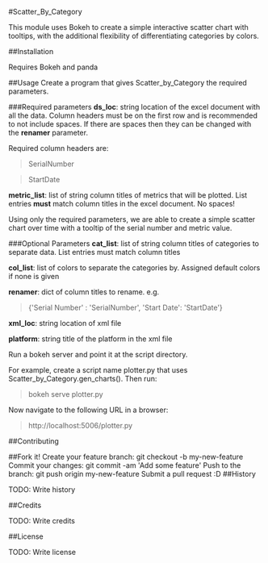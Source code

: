 #Scatter_By_Category

This module uses Bokeh to create a simple interactive scatter chart with tooltips, with the additional flexibility of differentiating categories by colors. 

##Installation

Requires Bokeh and panda


##Usage
Create a program that gives Scatter_by_Category the required parameters. 

###Required parameters
**ds_loc**: string location of the excel document with all the data. Column headers must be on the first row and is recommended to not include spaces. If there are spaces then they can be changed with the **renamer** parameter.

Required column headers are: 
>SerialNumber

>StartDate

**metric_list**: list of string column titles of metrics that will be plotted. List entries **must** match column titles in the excel document. No spaces! 

Using only the required parameters, we are able to create a simple scatter chart over time with a tooltip of the serial number and metric value.


###Optional Parameters
**cat_list**: list of string column titles of categories to separate data. List entries must match column titles

**col_list**: list of colors to separate the categories by. Assigned default colors if none is given

**renamer**: dict of column titles to rename. e.g. 
>{'Serial Number' : 'SerialNumber', 'Start Date': 'StartDate'}

**xml_loc**: string location of xml file 

**platform**: string title of the platform in the xml file


Run a bokeh server and point it at the script directory. 

For example, create a script name plotter.py that uses Scatter_by_Category.gen_charts().
Then run:
>bokeh serve plotter.py

Now navigate to the following URL in a browser:
>http://localhost:5006/plotter.py


##Contributing

##Fork it!
Create your feature branch: git checkout -b my-new-feature
Commit your changes: git commit -am 'Add some feature'
Push to the branch: git push origin my-new-feature
Submit a pull request :D
##History

TODO: Write history

##Credits

TODO: Write credits

##License

TODO: Write license

